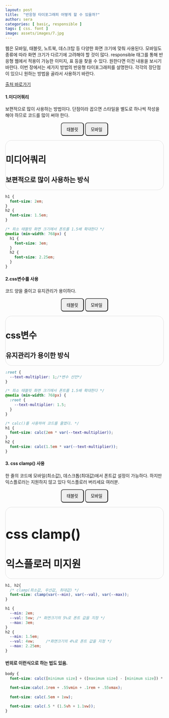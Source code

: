 ```yaml
---
layout: post
title:  "반응형 타이포그래피 어떻게 할 수 있을까?"
author: sera
categories: [ basic, responsible ]
tags: [ css. font ]
image: assets/images/7.jpg
---
```


웹은 모바일, 태블릿, 노트북, 데스크탑 등 다양한 화면 크기에 맞춰 사용된다. 모바일도 종류에 따라 화면 크기가 다르기에 고려해야 할 것이 많다.
responsible 태그를 통해 반응형 웹에서 적용이 가능한 이미지, 표 등을 찾을 수 있다. 원한다면 이전 내용을 보시기 바란다.
이번 장에서는 세가지 방법의 반응형 타이포그래피를 설명한다. 각각의 장단점이 있으니 원하는 방법을 골라서 사용하기 바란다.

<a href="https://dev.to/laurilllll/how-to-create-responsive-typography-using-css-three-different-methods-explained-50f8" class="btn btn-outline-dark" target="_blank">출처 바로가기</a>

#### 1.미디어쿼리
보편적으로 많이 사용하는 방법이다. 단점이라 꼽으면 스타일을 별도로 하나씩 작성을 해야 하므로 코드를 많이 써야 한다.

<p class="inputBox">
	<button onclick="abcd(1);return false;" id="i01">태블릿</button>
	<button onclick="abcd(2);return false;" id="i02">모바일</button>
</p>

<style>
.inputBox{text-align: center;} 
.inputBox button{padding:.7em 1.2em;border-radius:8px;}
.mediaBox{border:1px solid #ddd;border-radius:20px}

.mediaBox .tablet{width:768px}
.mediaBox .tablet h1 {font-size: 3em;}
.mediaBox .tablet h2 {font-size: 2.25em;}

.mediaBox .mobile{width:360px}
.mediaBox .mobile h1 {font-size: 2em;}
.mediaBox .mobile h2 {font-size: 1.5em;}

.propertyBox{border:1px solid #ddd;border-radius:20px}
:root {
	--text-multiplier: 1;
	--text-multiplier2: 1.5;
}
.propertyBox .tablet{width:768px}
.propertyBox .tablet h1 {font-size: calc(2em * var(--text-multiplier2));}
.propertyBox .tablet h2 {font-size: calc(1.5em * var(--text-multiplier2));}

.propertyBox .mobile{width:360px}
.propertyBox .mobile h1 {font-size: calc(2em * var(--text-multiplier));}
.propertyBox .mobile h2 {font-size: calc(1.5em * var(--text-multiplier));}

.clampBox{border:1px solid #ddd;border-radius:20px}
.clampBox h1, .clampBox h2{font-size: clamp(var(--min), var(--val), var(--max));}
.clampBox h1 {--min: 2em;--val: 5vw;--max: 3em;}
.clampBox h2 {--min: 1.5em;--val: 4vw;--max: 2.25em;}

.clampBox .tablet{width:768px}
.clampBox .mobile{width:360px}
</style>
<div class="tyfont mediaBox tablet">
	<h1>미디어쿼리</h1>
	<h2>보편적으로 많이 사용하는 방식</h2>
</div>

```css
h1 {
  font-size: 2em;
}
h2 {
  font-size: 1.5em;
}

/* 최소 태블릿 화면 크기에서 폰트를 1.5배 확대한다 */
@media (min-width: 768px) {
  h1 {
    font-size: 3em;
  }
  h2 {
    font-size: 2.25em;
  }
}
```

#### 2.css변수를 사용
코드 양을 줄이고 유지관리가 용이하다.

<p class="inputBox">
	<button onclick="abcd(3);return false;" id="i03">태블릿</button>
	<button onclick="abcd(4);return false;" id="i04">모바일</button>
</p>
<div class="tyfont propertyBox tablet">
	<h1>css변수</h1>
	<h2>유지관리가 용이한 방식</h2>
</div>

```css
:root {
  --text-multiplier: 1;/*변수 선언*/
}

/* 최소 태블릿 화면 크기에서 폰트를 1.5배 확대한다 */
@media (min-width: 768px) {
  :root {
    --text-multiplier: 1.5;
  }
}

/* calc()를 사용하여 코드를 줄였다. */
h1 {
  font-size: calc(2em * var(--text-multiplier));
}
h2 {
  font-size: calc(1.5em * var(--text-multiplier));
}
```

#### 3. css clamp() 사용
한 줄의 코드에 모바일(최소값), 데스크톱(최대값)에서 폰트값 설정이 가능하다.
하지만 익스플로러는 지원하지 않고 있다<span class="spoiler"> 익스플로러 버리세요 여러분</span>.

<p class="inputBox">
	<button onclick="abcd(5);return false;" id="i05">태블릿</button>
	<button onclick="abcd(6);return false;" id="i06">모바일</button>
</p>
<div class="tyfont clampBox tablet">
	<h1>css clamp()</h1>
	<h2>익스플로러 미지원</h2>
</div>

``` css
h1, h2{
  /* clamp(최소값, 우선값, 최대값) */
  font-size: clamp(var(--min), var(--val), var(--max));
}

h1 {
  --min: 2em;
  --val: 5vw; /* 화면크기의 5%로 폰트 값을 지정 */
  --max: 3em;
}
h2 {
  --min: 1.5em;  
  --val: 4vw;     /*화면크기의 4%로 폰트 값을 지정 */
  --max: 2.25em; 
}
```

#### 번외로 이런식으로 하는 법도 있음.
```css
body {
  font-size: calc([minimum size] + ([maximum size] - [minimum size]) * ((100vw - [minimum viewport width]) / ([maximum viewport width] - [minimum viewport width])));

  font-size:calc(.1rem + .55vmin + .1rem + .55vmax);
  
  font-size: calc(.5em + 1vw);
  
  font-size: calc(.5 * (1.5vh + 1.1vw));
}
```

<script>
function abcd(num){
	for (let i=1; i<7; i++){
		if(i===num){
			document.getElementById("i0" + i).style="color:red;border:2px solid red;";
			document.querySelector(".tyfont").classList.add("mobile");
		} else{
			document.querySelector(".tyfont").classList.remove("mobile");
			document.getElementById("i0" + i).style="color:black;border:2px solid black;"
		}
	}
}
abcd();
</script>
